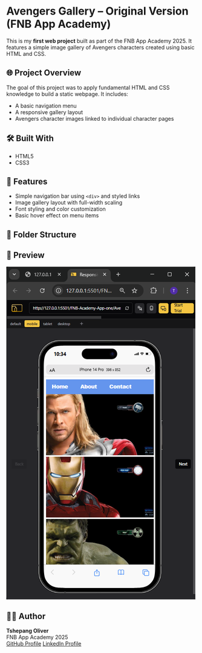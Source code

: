 # Avengers Gallery – Original Version (FNB App Academy)

This is my **first web project** built as part of the FNB App Academy 2025. It features a simple image gallery of Avengers characters created using basic HTML and CSS.

## 🌐 Project Overview

The goal of this project was to apply fundamental HTML and CSS knowledge to build a static webpage. It includes:

- A basic navigation menu
- A responsive gallery layout
- Avengers character images linked to individual character pages

## 🛠️ Built With

- HTML5
- CSS3

## 🚀 Features

- Simple navigation bar using `<div>` and styled links
- Image gallery layout with full-width scaling
- Font styling and color customization
- Basic hover effect on menu items

## 📁 Folder Structure


## 📸 Preview

![Avengers Gallery Screenshot](images/preview.png)

## 👨‍💻 Author

**Tshepang Oliver**  
FNB App Academy 2025  
[GitHub Profile](https://github.com/T5H3P4N9)
[LinkedIn Profile](https://www.linkedin.com/in/tshepang-oliver-3a5540205/)
